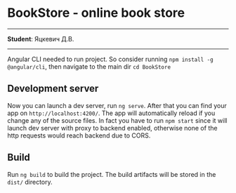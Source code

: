 # BookStore - online book store

---

**Student**: Яцкевич Д.В.

---

Angular CLI needed to run project. So consider running `npm install -g @angular/cli`, then navigate to the main dir `cd BookStore`

## Development server

Now you can launch a dev server, run `ng serve`. After that you can find your app on `http://localhost:4200/`. The app will automatically reload if you change any of the source files. In fact you have to run `npm start` since it will launch dev server with proxy to backend enabled, otherwise none of the http requests would reach backend due to CORS.

## Build

Run `ng build` to build the project. The build artifacts will be stored in the `dist/` directory.
